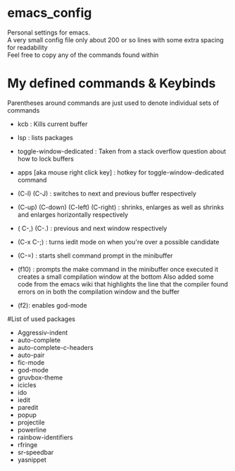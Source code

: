 # emacs_config
Personal settings for emacs. <br>
A very small config file only about 200 or so lines with some extra spacing for readability <br>
Feel free to copy any of the commands found within

# My defined commands & Keybinds

Parentheses around commands are just used to denote individual sets of commands

- kcb : Kills current buffer

- lsp : lists packages

- toggle-window-dedicated :   Taken from a stack overflow question about how to lock buffers 

- apps [aka mouse right click key] : hotkey for toggle-window-dedicated command

- (C-l) (C-J) : switches to next and previous buffer respectively 

- (C-up) (C-down) (C-left) (C-right) : shrinks, enlarges as well as shrinks and enlarges horizontally respectively

- ( C-,) (C-.) : previous and next window respectively

- (C-x C-;) : turns iedit mode on when you're over a possible candidate

- (C-=) : starts shell command prompt in the minibuffer 

- (f10) : prompts the make command in the minibuffer once executed it creates a small compilation window at the bottom
  Also added some code from the emacs wiki that highlights the line that the compiler found errors on in both the compilation window and the buffer

- (f2): enables god-mode

#List of used packages

- Aggressiv-indent
- auto-complete
- auto-complete-c-headers
- auto-pair
- fic-mode
- god-mode
- gruvbox-theme
- icicles
- ido
- iedit
- paredit
- popup
- projectile
- powerline
- rainbow-identifiers
- rfringe
- sr-speedbar
- yasnippet
